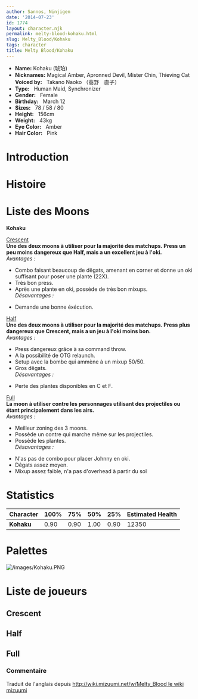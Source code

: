 ```yaml
---
author: Sannos, Ninjigen
date: '2014-07-23'
id: 1774
layout: character.njk
permalink: melty-blood-kohaku.html
slug: Melty_Blood/Kohaku
tags: character
title: Melty Blood/Kohaku
---
```


- **Name:** Kohaku (琥珀)
- **Nicknames:** Magical Amber,
Apronned Devil, Mister Chin, Thieving Cat  **Voiced
by:**   Takano Naoko （高野　直子）
- **Type:**   Human Maid,
Synchronizer 
- **Gender:**   Female 
- **Birthday:**   March 12
- **Sizes:**   78 / 58 /
80
- **Height:**   156cm
- **Weight:**   43kg
- **Eye Color:**   Amber
- **Hair Color:**   Pink
# Introduction

# Histoire

# Liste des Moons

**Kohaku**

[Crescent](melty-blood-kohaku-crescent-moon.html)  
**Une des deux moons à utiliser pour la majorité des matchups. Press un
peu moins dangereux que Half, mais a un excellent jeu à l'oki.**  
*Avantages :*  
+ Combo faisant beaucoup de dêgats, amenant en corner et donne un oki
suffisant pour poser une plante (22X).  
+ Très bon press.  
+ Après une plante en oki, possède de très bon mixups.  
*Désavantages :*  
- Demande une bonne éxécution.

[Half](melty-blood-kohaku-half-moon.html)  
**Une des deux moons à utiliser pour la majorité des matchups. Press
plus dangereux que Crescent, mais a un jeu à l'oki moins bon.**  
*Avantages :*  
+ Press dangereux grâce à sa command throw.  
+ A la possibilité de OTG relaunch.  
+ Setup avec la bombe qui ammène à un mixup 50/50.  
+ Gros dêgats.  
*Désavantages :*  
- Perte des plantes disponibles en C et F.

[Full](melty-blood-kohaku-full-moon.html)  
**La moon à utiliser contre les personnages utilisant des projectiles ou
étant principalement dans les airs.**  
*Avantages :*  
+ Meilleur zoning des 3 moons.  
+ Possède un contre qui marche même sur les projectiles.  
+ Possède les plantes.  
*Désavantages :*  
- N'as pas de combo pour placer Johnny en oki.  
- Dêgats assez moyen.  
- Mixup assez faible, n'a pas d'overhead à partir du sol

# Statistics

| Character  | 100% | 75%  | 50%  | 25%  | Estimated Health |
|------------|------|------|------|------|------------------|
| **Kohaku** | 0.90 | 0.90 | 1.00 | 0.90 | 12350            |

# Palettes

![](/images/Kohaku.PNG "/images/Kohaku.PNG")

# Liste de joueurs

## Crescent

## Half

## Full

### Commentaire

Traduit de l'anglais depuis [http://wiki.mizuumi.net/w/Melty_Blood le
wiki
mizuumi](http://wiki.mizuumi.net/w/Melty_Blood_le_wiki_mizuumi)